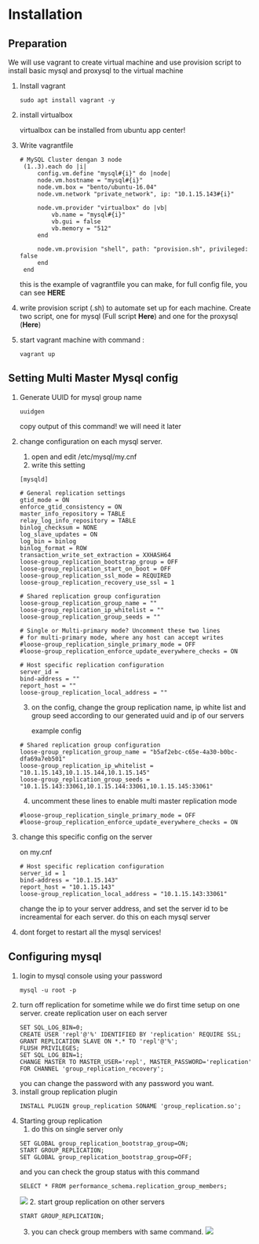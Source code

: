 # Installation
## Preparation
We will use vagrant to create virtual machine and use provision script to install basic mysql and proxysql to the virtual machine

1. Install vagrant
    
    ```
    sudo apt install vagrant -y
    ```
2. install virtualbox
   
   virtualbox can be installed from ubuntu app center!
3. Write vagrantfile 
   
   ```
   # MySQL Cluster dengan 3 node
    (1..3).each do |i|
        config.vm.define "mysql#{i}" do |node|
        node.vm.hostname = "mysql#{i}"
        node.vm.box = "bento/ubuntu-16.04"
        node.vm.network "private_network", ip: "10.1.15.143#{i}"
        
        node.vm.provider "virtualbox" do |vb|
            vb.name = "mysql#{i}"
            vb.gui = false
            vb.memory = "512"
        end
    
        node.vm.provision "shell", path: "provision.sh", privileged: false
        end
    end
    ```
    this is the example of vagrantfile you can make, for full config file, you can see **HERE**
4. write provision script (.sh) to automate set up for each machine. Create two script, one for mysql (Full script **Here**) and one for the proxysql (**Here**)
5. start vagrant machine with command : 
   ```
   vagrant up
   ```

## Setting Multi Master Mysql config
1. Generate UUID for mysql group name
   ```
   uuidgen
   ```
   copy output of this command! we will need it later
2. change configuration on each mysql server.
   1. open and edit /etc/mysql/my.cnf
   2. write this setting
    ```
    [mysqld]

    # General replication settings
    gtid_mode = ON
    enforce_gtid_consistency = ON
    master_info_repository = TABLE
    relay_log_info_repository = TABLE
    binlog_checksum = NONE
    log_slave_updates = ON
    log_bin = binlog
    binlog_format = ROW
    transaction_write_set_extraction = XXHASH64
    loose-group_replication_bootstrap_group = OFF
    loose-group_replication_start_on_boot = OFF
    loose-group_replication_ssl_mode = REQUIRED
    loose-group_replication_recovery_use_ssl = 1

    # Shared replication group configuration
    loose-group_replication_group_name = ""
    loose-group_replication_ip_whitelist = ""
    loose-group_replication_group_seeds = ""

    # Single or Multi-primary mode? Uncomment these two lines
    # for multi-primary mode, where any host can accept writes
    #loose-group_replication_single_primary_mode = OFF
    #loose-group_replication_enforce_update_everywhere_checks = ON

    # Host specific replication configuration
    server_id = 
    bind-address = ""
    report_host = ""
    loose-group_replication_local_address = ""
    ```
    3. on the config, change the group replication name, ip white list and group seed according to our generated uuid and ip of our servers
    
        example config
    ```
    # Shared replication group configuration
    loose-group_replication_group_name = "b5af2ebc-c65e-4a30-b0bc-dfa69a7eb501"
    loose-group_replication_ip_whitelist = "10.1.15.143,10.1.15.144,10.1.15.145"
    loose-group_replication_group_seeds = "10.1.15.143:33061,10.1.15.144:33061,10.1.15.145:33061"
    ```
    4. uncomment these lines to enable multi master replication mode
    ```
    #loose-group_replication_single_primary_mode = OFF
    #loose-group_replication_enforce_update_everywhere_checks = ON
    ```
3. change this specific config on the server
   
   on my.cnf
   ```
   # Host specific replication configuration
   server_id = 1
   bind-address = "10.1.15.143"
   report_host = "10.1.15.143"
   loose-group_replication_local_address = "10.1.15.143:33061"
   ```
   change the ip to your server address, and set the server id to be increamental for each server. do this on each mysql server
4. dont forget to restart all the mysql services!

## Configuring mysql 
1. login to mysql console using your password
   ```
   mysql -u root -p
   ```
2. turn off replication for sometime while we do first time setup on one server. create replication user on each server
   ```
   SET SQL_LOG_BIN=0;
   CREATE USER 'repl'@'%' IDENTIFIED BY 'replication' REQUIRE SSL;
   GRANT REPLICATION SLAVE ON *.* TO 'repl'@'%';
   FLUSH PRIVILEGES;
   SET SQL_LOG_BIN=1;
   CHANGE MASTER TO MASTER_USER='repl', MASTER_PASSWORD='replication' FOR CHANNEL 'group_replication_recovery';
   ```
   you can change the password with any password you want.
3. install group replication plugin
   ```
   INSTALL PLUGIN group_replication SONAME 'group_replication.so';
   ```
4. Starting group replication
   1. do this on single server only
    ```
    SET GLOBAL group_replication_bootstrap_group=ON;
    START GROUP_REPLICATION;
    SET GLOBAL group_replication_bootstrap_group=OFF;
    ```
    and you can check the group status with this command
    ```
    SELECT * FROM performance_schema.replication_group_members;
    ```
    ![](https://github.com/adhityairvan/mysql-distributed-system/raw/master/image/Screenshot%20from%202019-10-09%2002-14-23.png)
    2. start group replication on other servers
    ```
    START GROUP_REPLICATION;
    ```
    3. you can check group members with same command.
    ![](https://github.com/adhityairvan/mysql-distributed-system/raw/master/image/Screenshot%20from%202019-10-09%2002-32-41.png)
